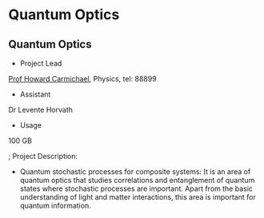 # Quantum Optics

## Quantum Optics

- Project Lead

[Prof Howard Carmichael](mailto:h.carmichael@auckland.ac.nz), Physics, tel: 88899
- Assistant

Dr Levente Horvath
- Usage

100 GB 

; Project Description:
- Quantum stochastic processes for composite systems: It is an area of quantum optics that studies correlations and entanglement of quantum states where stochastic processes are important. Apart from the basic understanding of light and matter interactions, this area is important for quantum information.
